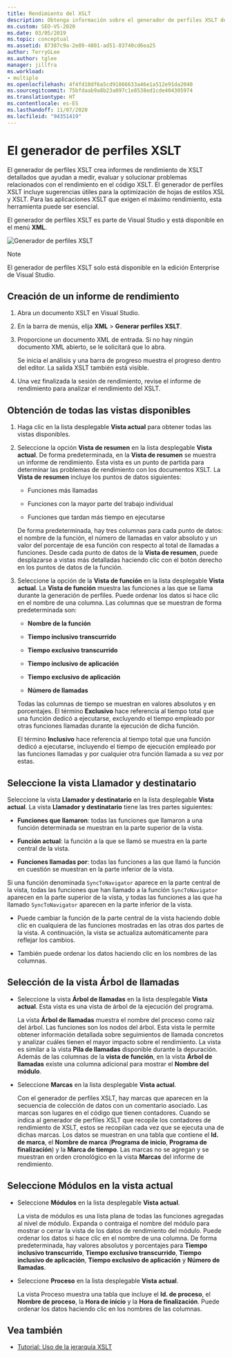 ```yaml
---
title: Rendimiento del XSLT
description: Obtenga información sobre el generador de perfiles XSLT de Visual Studio, que crea informes de rendimiento XSLT detallados para ayudar a optimizar el rendimiento del código XSLT.
ms.custom: SEO-VS-2020
ms.date: 03/05/2019
ms.topic: conceptual
ms.assetid: 87387c9a-2e89-4801-ad51-83740cd6ea25
author: TerryGLee
ms.author: tglee
manager: jillfra
ms.workload:
- multiple
ms.openlocfilehash: 4f4fd10df6a5cd91866633a46e1a512e91da2040
ms.sourcegitcommit: 75bfdaab9a8b23a097c1e8538ed1cde404305974
ms.translationtype: HT
ms.contentlocale: es-ES
ms.lasthandoff: 11/07/2020
ms.locfileid: "94351419"
---
```

# <a name="the-xslt-profiler"></a>El generador de perfiles XSLT

El generador de perfiles XSLT crea informes de rendimiento de XSLT detallados que ayudan a medir, evaluar y solucionar problemas relacionados con el rendimiento en el código XSLT. El generador de perfiles XSLT incluye sugerencias útiles para la optimización de hojas de estilos XSL y XSLT. Para las aplicaciones XSLT que exigen el máximo rendimiento, esta herramienta puede ser esencial.

El generador de perfiles XSLT es parte de Visual Studio y está disponible en el menú **XML**.

![Generador de perfiles XSLT](../xml-tools/media/profile-xslt-menu.png)

> [!NOTE]
> El generador de perfiles XSLT solo está disponible en la edición Enterprise de Visual Studio.

## <a name="create-a-performance-report"></a>Creación de un informe de rendimiento

1. Abra un documento XSLT en Visual Studio.

2. En la barra de menús, elija **XML** > **Generar perfiles XSLT**.

3. Proporcione un documento XML de entrada. Si no hay ningún documento XML abierto, se le solicitará que lo abra.

   Se inicia el análisis y una barra de progreso muestra el progreso dentro del editor. La salida XSLT también está visible.

4. Una vez finalizada la sesión de rendimiento, revise el informe de rendimiento para analizar el rendimiento del XSLT.

## <a name="get-all-available-views"></a>Obtención de todas las vistas disponibles

1. Haga clic en la lista desplegable **Vista actual** para obtener todas las vistas disponibles.

2. Seleccione la opción **Vista de resumen** en la lista desplegable **Vista actual**. De forma predeterminada, en la **Vista de resumen** se muestra un informe de rendimiento. Esta vista es un punto de partida para determinar las problemas de rendimiento con los documentos XSLT. La **Vista de resumen** incluye los puntos de datos siguientes:

   - Funciones más llamadas

   - Funciones con la mayor parte del trabajo individual

   - Funciones que tardan más tiempo en ejecutarse

   De forma predeterminada, hay tres columnas para cada punto de datos: el nombre de la función, el número de llamadas en valor absoluto y un valor del porcentaje de esa función con respecto al total de llamadas a funciones. Desde cada punto de datos de la **Vista de resumen**, puede desplazarse a vistas más detalladas haciendo clic con el botón derecho en los puntos de datos de la función.

3. Seleccione la opción de la **Vista de función** en la lista desplegable **Vista actual**. La **Vista de función** muestra las funciones a las que se llama durante la generación de perfiles. Puede ordenar los datos si hace clic en el nombre de una columna. Las columnas que se muestran de forma predeterminada son:

    - **Nombre de la función**

    - **Tiempo inclusivo transcurrido**

    - **Tiempo exclusivo transcurrido**

    - **Tiempo inclusivo de aplicación**

    - **Tiempo exclusivo de aplicación**

    - **Número de llamadas**

   Todas las columnas de tiempo se muestran en valores absolutos y en porcentajes. El término **Exclusivo** hace referencia al tiempo total que una función dedicó a ejecutarse, excluyendo el tiempo empleado por otras funciones llamadas durante la ejecución de dicha función.

   El término **Inclusivo** hace referencia al tiempo total que una función dedicó a ejecutarse, incluyendo el tiempo de ejecución empleado por las funciones llamadas y por cualquier otra función llamada a su vez por estas.

## <a name="select-callercallee-view"></a>Seleccione la vista Llamador y destinatario

Seleccione la vista **Llamador y destinatario** en la lista desplegable **Vista actual**. La vista **Llamador y destinatario** tiene las tres partes siguientes:

- **Funciones que llamaron**: todas las funciones que llamaron a una función determinada se muestran en la parte superior de la vista.

- **Función actual**: la función a la que se llamó se muestra en la parte central de la vista.

- **Funciones llamadas por**: todas las funciones a las que llamó la función en cuestión se muestran en la parte inferior de la vista.

Si una función denominada `SyncToNavigator` aparece en la parte central de la vista, todas las funciones que han llamado a la función `SyncToNavigator` aparecen en la parte superior de la vista, y todas las funciones a las que ha llamado `SyncToNavigator` aparecen en la parte inferior de la vista.

- Puede cambiar la función de la parte central de la vista haciendo doble clic en cualquiera de las funciones mostradas en las otras dos partes de la vista. A continuación, la vista se actualiza automáticamente para reflejar los cambios.

- También puede ordenar los datos haciendo clic en los nombres de las columnas.

## <a name="select-call-tree-view"></a>Selección de la vista Árbol de llamadas

- Seleccione la vista **Árbol de llamadas** en la lista desplegable **Vista actual**. Esta vista es una vista de árbol de la ejecución del programa.

   La vista **Árbol de llamadas** muestra el nombre del proceso como raíz del árbol. Las funciones son los nodos del árbol. Esta vista le permite obtener información detallada sobre seguimientos de llamada concretos y analizar cuáles tienen el mayor impacto sobre el rendimiento. La vista es similar a la vista **Pila de llamadas** disponible durante la depuración. Además de las columnas de la **vista de función**, en la vista **Árbol de llamadas** existe una columna adicional para mostrar el **Nombre del módulo**.

- Seleccione **Marcas** en la lista desplegable **Vista actual**.

   Con el generador de perfiles XSLT, hay marcas que aparecen en la secuencia de colección de datos con un comentario asociado. Las marcas son lugares en el código que tienen contadores. Cuando se indica al generador de perfiles XSLT que recopile los contadores de rendimiento de XSLT, estos se recopilan cada vez que se ejecuta una de dichas marcas. Los datos se muestran en una tabla que contiene el **Id. de marca**, el **Nombre de marca** (**Programa de inicio**, **Programa de finalización**) y la **Marca de tiempo**. Las marcas no se agregan y se muestran en orden cronológico en la vista **Marcas** del informe de rendimiento.

## <a name="select-modules-in-the-current-view"></a>Seleccione Módulos en la vista actual

- Seleccione **Módulos** en la lista desplegable **Vista actual**.

   La vista de módulos es una lista plana de todas las funciones agregadas al nivel de módulo. Expanda o contraiga el nombre del módulo para mostrar o cerrar la vista de los datos de rendimiento del módulo. Puede ordenar los datos si hace clic en el nombre de una columna. De forma predeterminada, hay valores absolutos y porcentajes para **Tiempo inclusivo transcurrido**, **Tiempo exclusivo transcurrido**, **Tiempo inclusivo de aplicación**, **Tiempo exclusivo de aplicación** y **Número de llamadas**.

- Seleccione **Proceso** en la lista desplegable **Vista actual**.

   La vista Proceso muestra una tabla que incluye el **Id. de proceso**, el **Nombre de proceso**, la **Hora de inicio** y la **Hora de finalización**. Puede ordenar los datos haciendo clic en los nombres de las columnas.

## <a name="see-also"></a>Vea también

- [Tutorial: Uso de la jerarquía XSLT](../xml-tools/walkthrough-using-xslt-hierarchy.md)
